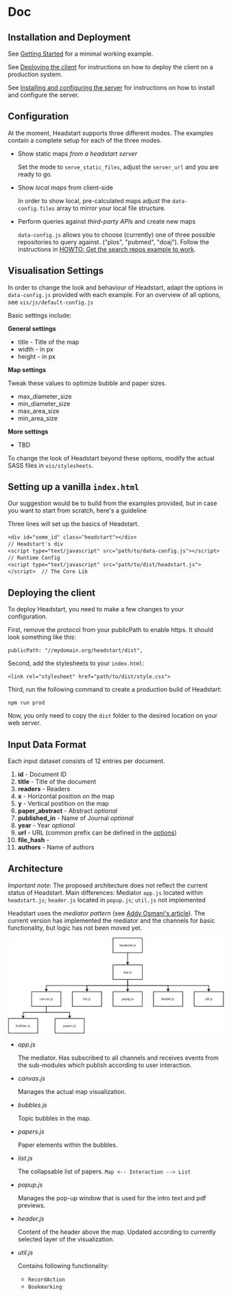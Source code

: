 # Doc

## Installation and Deployment

See [Getting Started](../README.md#getting-started) for a minimal working example.

See [Deploying the client](#deploying-the-client) for instructions on how to deploy the client on a production system.

See [Installing and configuring the server](server_config.md) for instructions on how to install and configure the server.

## Configuration

At the moment, Headstart supports three different modes. The examples contain a complete setup for each of the three modes.

+ Show static maps *from a headstart server*
    
    Set the mode to `serve_static_files`, adjust the `server_url` and you are ready to go.

+ Show *local maps* from client-side

    In order to show local, pre-calculated maps adjust the `data-config.files` array to mirror your local file structure.

+ Perform queries against *third-party APIs* and create new maps

    `data-config.js` allows you to choose (currently) one of three possible repositories to query against. ("plos", "pubmed", "doaj"). Follow the instructions in [HOWTO: Get the search repos example to work](howto_search_repos.md).

## Visualisation Settings

In order to change the look and behaviour of Headstart, adapt the options in `data-config.js` provided with each example. For an overview of all options, see `vis/js/default-config.js`

Basic settings include:

**General settings**

+ title - Title of the map
+ width - in px
+ height - in px

**Map settings**

Tweak these values to optimize bubble and paper sizes. 

+ max_diameter_size
+ min_diameter_size
+ max_area_size
+ min_area_size

**More settings**

+ TBD

To change the look of Headstart beyond these options, modify the actual SASS files in `vis/stylesheets`.

## Setting up a vanilla `index.html`

Our suggestion would be to build from the examples provided, but in case you want to start from scratch, here's a guideline

Three lines will set up the basics of Headstart.

    <div id="some_id" class="headstart"></div>                             // Headstart's div
    <script type="text/javascript" src="path/to/data-config.js"></script>  // Runtime Config
    <script type="text/javascript" src="path/to/dist/headstart.js"></script>  // The Core Lib

## Deploying the client

To deploy Headstart, you need to make a few changes to your configuration.

First, remove the protocol from your publicPath to enable https. It should look something like this:

	publicPath: "//mydomain.org/headstart/dist",

Second, add the stylesheets to your `index.html`:

	<link rel="stylesheet" href="path/to/dist/style.css">

Third, run the following command to create a production build of Headstart:

	npm run prod

Now, you only need to copy the `dist` folder to the desired location on your web server.

## Input Data Format

Each input dataset consists of 12 entries per document.

1. **id** - Document ID
1. **title** - Title of the document
1. **readers** - Readers
1. **x** - Horizontal position on the map
1. **y** - Vertical postition on the map
1. **paper_abstract** - Abstract *optional*
1. **published_in** - Name of Journal *optional*
1. **year** - Year *optional*
1. **url** - URL (common prefix can be defined in the [options](#visualisation-settings))
1. **file_hash** - 
1. **authors** - Name of authors

## Architecture

*Important note*: The proposed architecture does not reflect the current status of Headstart. Main differences: Mediator `app.js` located within `headstart.js`; `header.js` located in `popup.js`; `util.js` not implemented

Headstart uses the *mediator pattern* (see [Addy Osmani's article](https://addyosmani.com/largescalejavascript/#mediatorpattern)). The current version has implemented the mediator and the channels for basic functionality, but logic has not been moved yet.

![architecture](img/headstart_architecture.png "Logo Title Text 1")

+ *app.js*

	The mediator. Has subscribed to all channels and receives events from the sub-modules which publish according to user interaction.

+ *canvas.js*
	
	Manages the actual map visualization.

+ *bubbles.js*

	Topic bubbles in the map.

+ *papers.js*

	Paper elements within the bubbles.

+ *list.js*

	The collapsable list of papers. `Map <-- Interaction --> List`

+ *popup.js*

	Manages the pop-up window that is used for the intro text and pdf previews.

+ *header.js*

	Content of the header above the map. Updated according to currently selected layer of the visualization.

+ *util.js*

	Contains following functionality:

	+ `RecordAction`
	+ `Bookmarking`
